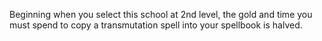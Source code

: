 Beginning when you select this school at 2nd level, the gold and time you must spend to copy a transmutation spell into your spellbook is halved.

